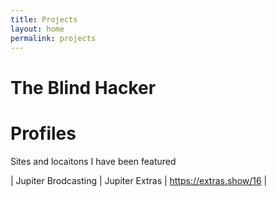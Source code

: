 ```yaml
---
title: Projects
layout: home
permalink: projects
---
```


# The Blind Hacker

# Profiles

Sites and locaitons I have been featured 

| Jupiter Brodcasting | Jupiter Extras | https://extras.show/16 |



